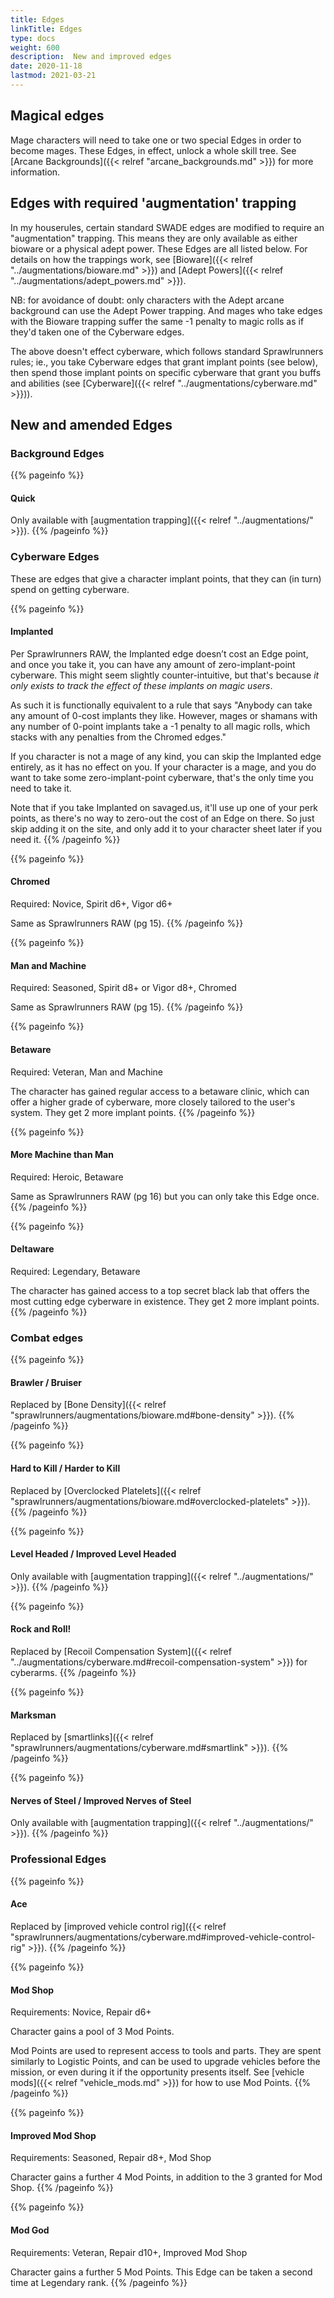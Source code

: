 ```yaml
--- 
title: Edges 
linkTitle: Edges
type: docs     
weight: 600 
description:  New and improved edges 
date: 2020-11-18 
lastmod: 2021-03-21
--- 
```


## Magical edges

Mage characters will need to take one or two special Edges in order to become mages. These Edges, in effect, unlock a whole skill tree. See [Arcane Backgrounds]({{< relref "arcane_backgrounds.md" >}}) for more information.

## Edges with required 'augmentation' trapping

In my houserules, certain standard SWADE edges are modified to require an "augmentation" trapping. This means they are only available as either bioware or a physical adept power. These Edges are all listed below. For details on how the trappings work, see [Bioware]({{< relref "../augmentations/bioware.md" >}}) and [Adept Powers]({{< relref "../augmentations/adept_powers.md" >}}).

NB: for avoidance of doubt: only characters with the Adept arcane background can use the Adept Power trapping. And mages who take edges with the Bioware trapping suffer the same -1 penalty to magic rolls as if they'd taken one of the Cyberware edges.

The above doesn't effect cyberware, which follows standard Sprawlrunners rules; ie., you take Cyberware edges that grant implant points (see below), then spend those implant points on specific cyberware that grant you buffs and abilities (see [Cyberware]({{< relref "../augmentations/cyberware.md" >}})).

## New and amended Edges

### Background Edges

{{% pageinfo %}}
#### Quick

Only available with [augmentation trapping]({{< relref "../augmentations/" >}}).
{{% /pageinfo %}} 

### Cyberware Edges

These are edges that give a character implant points, that they can (in turn) spend on getting cyberware.

{{% pageinfo %}}
#### Implanted

Per Sprawlrunners RAW, the Implanted edge doesn’t cost an Edge point, and once you take it, you can have any amount of zero-implant-point cyberware. This might seem slightly counter-intuitive, but that's because *it only exists to track the effect of these implants on magic users*. 

As such it is functionally equivalent to a rule that says "Anybody can take any amount of 0-cost implants they like. However, mages or shamans with any number of 0-point implants take a -1 penalty to all magic rolls, which stacks with any penalties from the Chromed edges." 

If you character is not a mage of any kind, you can skip the Implanted edge entirely, as it has no effect on you. If your character is a mage, and you do want to take some zero-implant-point cyberware, that's the only time you need to take it. 

Note that if you take Implanted on savaged.us, it'll use up one of your perk points, as there's no way to zero-out the cost of an Edge on there. So just skip adding it on the site, and only add it to your character sheet later if you need it.
{{% /pageinfo %}} 

{{% pageinfo %}}
#### Chromed 
Required: Novice, Spirit d6+, Vigor d6+

Same as Sprawlrunners RAW (pg 15).
{{% /pageinfo %}} 

{{% pageinfo %}} 
#### Man and Machine
Required: Seasoned, Spirit d8+ or Vigor d8+, Chromed

Same as Sprawlrunners RAW (pg 15).
{{% /pageinfo %}}

{{% pageinfo %}}
#### Betaware
Required: Veteran, Man and Machine

The character has gained regular access to a betaware clinic, which can offer a higher grade of cyberware, more closely tailored to the user's system. They get 2 more implant points.
{{% /pageinfo %}}

{{% pageinfo %}}
#### More Machine than Man
Required: Heroic, Betaware

Same as Sprawlrunners RAW (pg 16) but you can only take this Edge once.
{{% /pageinfo %}}

{{% pageinfo %}}
#### Deltaware
Required: Legendary, Betaware

The character has gained access to a top secret black lab that offers the most cutting edge cyberware in existence. They get 2 more implant points.
{{% /pageinfo %}} 


### Combat edges

{{% pageinfo %}}
#### Brawler / Bruiser

Replaced by [Bone Density]({{< relref "sprawlrunners/augmentations/bioware.md#bone-density" >}}).
{{% /pageinfo %}}

{{% pageinfo %}}
#### Hard to Kill / Harder to Kill

Replaced by [Overclocked Platelets]({{< relref "sprawlrunners/augmentations/bioware.md#overclocked-platelets" >}}).
{{% /pageinfo %}}

{{% pageinfo %}}
#### Level Headed / Improved Level Headed

Only available with [augmentation trapping]({{< relref "../augmentations/" >}}).
{{% /pageinfo %}} 

{{% pageinfo %}}
#### Rock and Roll!

Replaced by [Recoil Compensation System]({{< relref "../augmentations/cyberware.md#recoil-compensation-system" >}}) for cyberarms.
{{% /pageinfo %}} 

{{% pageinfo %}}
#### Marksman

Replaced by [smartlinks]({{< relref "sprawlrunners/augmentations/cyberware.md#smartlink" >}}).
{{% /pageinfo %}}

{{% pageinfo %}}
#### Nerves of Steel / Improved Nerves of Steel

Only available with [augmentation trapping]({{< relref "../augmentations/" >}}).
{{% /pageinfo %}} 

### Professional Edges

{{% pageinfo %}}
#### Ace
Replaced by [improved vehicle control rig]({{< relref "sprawlrunners/augmentations/cyberware.md#improved-vehicle-control-rig" >}}).
{{% /pageinfo %}}

{{% pageinfo %}}
#### Mod Shop
Requirements: Novice, Repair d6+

Character gains a pool of 3 Mod Points.

Mod Points are used to represent access to tools and parts. They are spent similarly to Logistic Points, and can be used to upgrade vehicles before the mission, or even during it if the opportunity presents itself. See [vehicle mods]({{< relref "vehicle_mods.md" >}}) for how to use Mod Points.
{{% /pageinfo %}} 

{{% pageinfo %}}
#### Improved Mod Shop
Requirements: Seasoned, Repair d8+, Mod Shop 

Character gains a further 4 Mod Points, in addition to the 3 granted for Mod Shop.
{{% /pageinfo %}} 

{{% pageinfo %}}
#### Mod God
Requirements: Veteran, Repair d10+, Improved Mod Shop

Character gains a further 5 Mod Points. This Edge can be taken a second time at Legendary rank.
{{% /pageinfo %}} 




